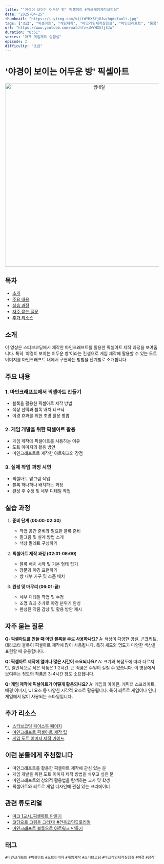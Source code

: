 ```yaml
---
title: "'야경이 보이는 어두운 방' 픽셀아트 #마크게임제작실험실"
date: "2025-04-25"
thumbnail: "https://i.ytimg.com/vi/iWYHX5fj8Jw/hqdefault.jpg"
tags: ["초급", "픽셀아트", "게임제작", "마크게임제작실험실", "마인크래프트", "롱폼"]
url: "https://www.youtube.com/watch?v=iWYHX5fj8Jw"
duration: "8:51"
series: "마크 게임제작 실험실"
episode: 2
difficulty: "초급"
---
```


# '야경이 보이는 어두운 방' 픽셀아트

<div align="center">
<img src="https://i.ytimg.com/vi/iWYHX5fj8Jw/hqdefault.jpg" alt="썸네일" width="600"/>
</div>

## 목차
- [소개](#소개)
- [주요 내용](#주요-내용)
- [실습 과정](#실습-과정)
- [자주 묻는 질문](#자주-묻는-질문)
- [추가 리소스](#추가-리소스)

## 소개
이 영상은 스티브코딩에서 제작한 마인크래프트를 활용한 픽셀아트 제작 과정을 보여줍니다. 특히 '야경이 보이는 어두운 방'이라는 컨셉으로 게임 제작에 활용할 수 있는 도트 이미지를 마인크래프트 내에서 구현하는 방법을 단계별로 소개합니다.

## 주요 내용
### 1. 마인크래프트에서 픽셀아트 만들기
- 블록을 활용한 픽셀아트 제작 방법
- 색상 선택과 블록 배치 테크닉
- 야경 효과를 위한 조명 활용 방법

### 2. 게임 개발을 위한 픽셀아트 활용
- 게임 제작에 픽셀아트를 사용하는 이유
- 도트 이미지의 활용 방안
- 마인크래프트로 제작한 아트워크의 장점

### 3. 실제 작업 과정 시연
- 픽셀아트 밑그림 작업
- 블록 하나하나 배치하는 과정
- 완성 후 수정 및 세부 디테일 작업

## 실습 과정
1. **준비 단계 (00:00-02:30)**
   - 작업 공간 준비와 필요한 블록 준비
   - 밑그림 및 설계 방법 소개
   - 색상 팔레트 구성하기

2. **픽셀아트 제작 과정 (02:31-06:00)**
   - 블록 배치 시작 및 기본 형태 잡기
   - 창문과 야경 표현하기
   - 방 내부 가구 및 소품 배치

3. **완성 및 마무리 (06:01-끝)**
   - 세부 디테일 작업 및 수정
   - 조명 효과 추가로 야경 분위기 완성
   - 완성된 작품 감상 및 활용 방안 제시

## 자주 묻는 질문
**Q: 픽셀아트를 만들 때 어떤 블록을 주로 사용하나요?**
A: 색상이 다양한 양털, 콘크리트, 테라코타 블록이 픽셀아트 제작에 많이 사용됩니다. 특히 채도와 명도가 다양한 색상을 표현할 때 유용합니다.

**Q: 픽셀아트 제작에 얼마나 많은 시간이 소요되나요?**
A: 크기와 복잡도에 따라 다르지만, 일반적으로 작은 작품은 1-2시간, 큰 작품은 수일이 걸릴 수 있습니다. 이 영상에서 보여주는 정도의 작품은 3-4시간 정도 소요됩니다.

**Q: 게임 제작에 픽셀아트가 어떻게 활용되나요?**
A: 게임의 아이콘, 캐릭터 스프라이트, 배경 이미지, UI 요소 등 다양한 시각적 요소로 활용됩니다. 특히 레트로 게임이나 인디 게임에서 많이 사용되는 스타일입니다.

## 추가 리소스
- [스티브코딩 페이스북 페이지](https://www.facebook.com/stvcoding/)
- [마인크래프트 픽셀아트 제작 팁](https://www.youtube.com/results?search_query=%EB%A7%88%EC%9D%B8%ED%81%AC%EB%9E%98%ED%94%84%ED%8A%B8+%ED%94%BD%EC%85%80%EC%95%84%ED%8A%B8)
- [게임 도트 이미지 제작 가이드](https://www.youtube.com/results?search_query=%EB%8F%84%ED%8A%B8+%EC%9D%B4%EB%AF%B8%EC%A7%80+%EC%A0%9C%EC%9E%91)

## 이런 분들에게 추천합니다
- 마인크래프트를 활용한 픽셀아트 제작에 관심 있는 분
- 게임 개발을 위한 도트 이미지 제작 방법을 배우고 싶은 분
- 마인크래프트의 창의적 활용법을 탐색하는 교사 및 학생
- 픽셀아트와 레트로 게임 디자인에 관심 있는 크리에이터

## 관련 튜토리얼
- [마크 1교시_픽셀아트 만들기](https://www.youtube.com/results?search_query=%EB%A7%88%ED%81%AC+1%EA%B5%90%EC%8B%9C+%ED%94%BD%EC%85%80%EC%95%84%ED%8A%B8)
- [코딩으로 그림을 그리자! #건축코딩튜토리얼](https://www.youtube.com/watch?v=JpBpDZJOibw)
- [마인크래프트 블록으로 아트워크 만들기](https://www.youtube.com/results?search_query=%EB%A7%88%EC%9D%B8%ED%81%AC%EB%9E%98%ED%94%84%ED%8A%B8+%EC%95%84%ED%8A%B8%EC%9B%8C%ED%81%AC)

## 태그
`#마인크래프트` `#픽셀아트` `#도트이미지` `#게임제작` `#스티브코딩` `#마크게임제작실험실` `#야경` `#창작`